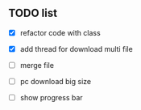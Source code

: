 ## TODO list 

* [X] refactor code with class 
* [X] add thread for download multi file
* [ ] merge file 
* [ ] pc download big size 
* [ ] show progress bar

